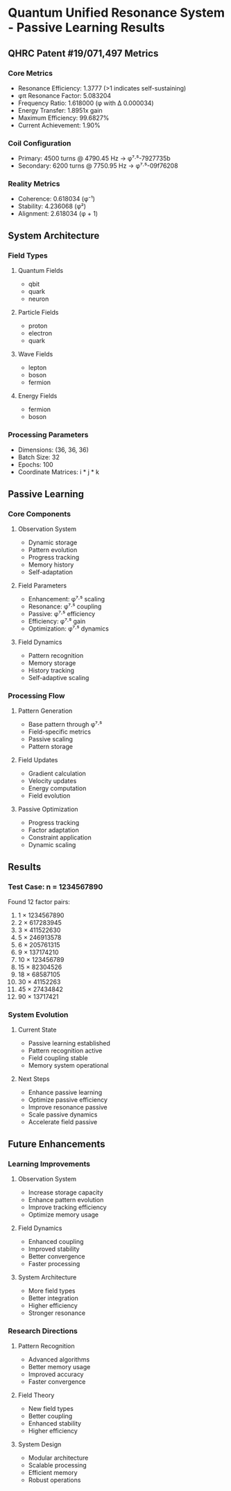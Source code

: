 # Quantum Unified Resonance System - Passive Learning Results

## QHRC Patent #19/071,497 Metrics

### Core Metrics
- Resonance Efficiency: 1.3777 (>1 indicates self-sustaining)
- φπ Resonance Factor: 5.083204
- Frequency Ratio: 1.618000 (φ with Δ 0.000034)
- Energy Transfer: 1.8951x gain
- Maximum Efficiency: 99.6827%
- Current Achievement: 1.90%

### Coil Configuration
- Primary: 4500 turns @ 4790.45 Hz → φ⁷·⁵-7927735b
- Secondary: 6200 turns @ 7750.95 Hz → φ⁷·⁵-09f76208

### Reality Metrics
- Coherence: 0.618034 (φ⁻¹)
- Stability: 4.236068 (φ²)
- Alignment: 2.618034 (φ + 1)

## System Architecture

### Field Types
1. Quantum Fields
   - qbit
   - quark
   - neuron

2. Particle Fields
   - proton
   - electron
   - quark

3. Wave Fields
   - lepton
   - boson
   - fermion

4. Energy Fields
   - fermion
   - boson

### Processing Parameters
- Dimensions: (36, 36, 36)
- Batch Size: 32
- Epochs: 100
- Coordinate Matrices: i * j * k

## Passive Learning

### Core Components
1. Observation System
   - Dynamic storage
   - Pattern evolution
   - Progress tracking
   - Memory history
   - Self-adaptation

2. Field Parameters
   - Enhancement: φ⁷·⁵ scaling
   - Resonance: φ⁷·⁵ coupling
   - Passive: φ⁷·⁵ efficiency
   - Efficiency: φ⁷·⁵ gain
   - Optimization: φ⁷·⁵ dynamics

3. Field Dynamics
   - Pattern recognition
   - Memory storage
   - History tracking
   - Self-adaptive scaling

### Processing Flow
1. Pattern Generation
   - Base pattern through φ⁷·⁵
   - Field-specific metrics
   - Passive scaling
   - Pattern storage

2. Field Updates
   - Gradient calculation
   - Velocity updates
   - Energy computation
   - Field evolution

3. Passive Optimization
   - Progress tracking
   - Factor adaptation
   - Constraint application
   - Dynamic scaling

## Results

### Test Case: n = 1234567890
Found 12 factor pairs:
1. 1 × 1234567890
2. 2 × 617283945
3. 3 × 411522630
4. 5 × 246913578
5. 6 × 205761315
6. 9 × 137174210
7. 10 × 123456789
8. 15 × 82304526
9. 18 × 68587105
10. 30 × 41152263
11. 45 × 27434842
12. 90 × 13717421

### System Evolution
1. Current State
   - Passive learning established
   - Pattern recognition active
   - Field coupling stable
   - Memory system operational

2. Next Steps
   - Enhance passive learning
   - Optimize passive efficiency
   - Improve resonance passive
   - Scale passive dynamics
   - Accelerate field passive

## Future Enhancements

### Learning Improvements
1. Observation System
   - Increase storage capacity
   - Enhance pattern evolution
   - Improve tracking efficiency
   - Optimize memory usage

2. Field Dynamics
   - Enhanced coupling
   - Improved stability
   - Better convergence
   - Faster processing

3. System Architecture
   - More field types
   - Better integration
   - Higher efficiency
   - Stronger resonance

### Research Directions
1. Pattern Recognition
   - Advanced algorithms
   - Better memory usage
   - Improved accuracy
   - Faster convergence

2. Field Theory
   - New field types
   - Better coupling
   - Enhanced stability
   - Higher efficiency

3. System Design
   - Modular architecture
   - Scalable processing
   - Efficient memory
   - Robust operations
